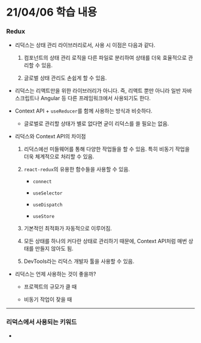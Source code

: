 # 21/04/06 학습 내용

### Redux

- 리덕스는 상태 관리 라이브러리로서, 사용 시 이점은 다음과 같다.

  1. 컴포넌트의 상태 관리 로직을 다른 파일로 분리하여 상태를 더욱 효율적으로 관리할 수 있음.

  2. 글로벌 상태 관리도 손쉽게 할 수 있음.

- 리덕스는 리액트만을 위한 라이브러리가 아니다. 즉, 리액트 뿐만 아니라 일반 자바스크립트나 Angular 등 다른 프레임워크에서 사용되기도 한다.

- Context API + `useReducer`를 함께 사용하는 방식과 비슷하다.

  - 글로벌로 관리할 상태가 별로 없다면 굳이 리덕스를 쓸 필요는 없음.

- 리덕스와 Context API의 차이점

  1. 리덕스에선 미들웨어를 통해 다양한 작업들을 할 수 있음. 특히 비동기 작업을 더욱 체계적으로 처리할 수 있음.

  2. `react-redux`의 유용한 함수들을 사용할 수 있음.

      - `connect`

      - `useSelector`

      - `useDispatch`

      - `useStore`

  3. 기본적인 최적화가 자동적으로 이루어짐.

  4. 모든 상태를 하나의 커다란 상태로 관리하기 때문에, Context API처럼 매번 상태를 만들지 않아도 됨.

  5. DevTools라는 리덕스 개발자 툴을 사용할 수 있음.

- 리덕스는 언제 사용하는 것이 좋을까?

  - 프로젝트의 규모가 클 때

  - 비동기 작업이 잦을 때

___
### 리덕스에서 사용되는 키워드

- 

